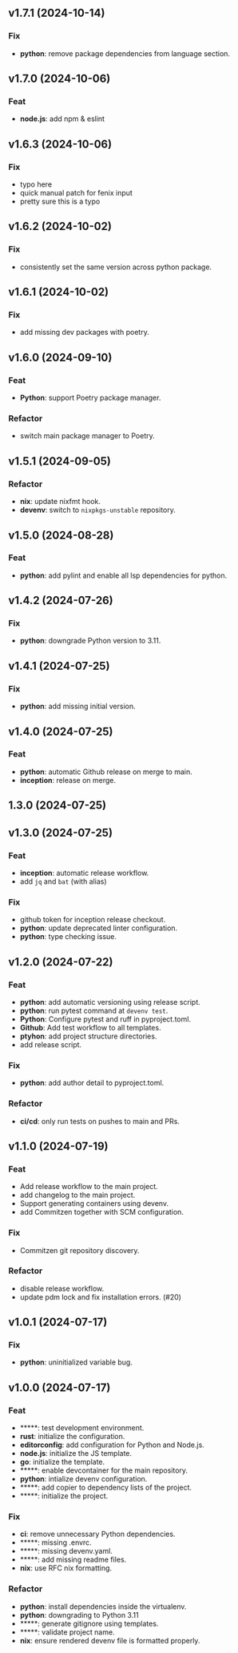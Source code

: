 ## v1.7.1 (2024-10-14)

### Fix

- **python**: remove package dependencies from language section.

## v1.7.0 (2024-10-06)

### Feat

- **node.js**: add npm & eslint

## v1.6.3 (2024-10-06)

### Fix

- typo here
- quick manual patch for fenix input
- pretty sure this is a typo

## v1.6.2 (2024-10-02)

### Fix

- consistently set the same version across python package.

## v1.6.1 (2024-10-02)

### Fix

- add missing dev packages with poetry.

## v1.6.0 (2024-09-10)

### Feat

- **Python**: support Poetry package manager.

### Refactor

- switch main package manager to Poetry.

## v1.5.1 (2024-09-05)

### Refactor

- **nix**: update nixfmt hook.
- **devenv**: switch to `nixpkgs-unstable` repository.

## v1.5.0 (2024-08-28)

### Feat

- **python**: add pylint and enable all lsp dependencies for python.

## v1.4.2 (2024-07-26)

### Fix

- **python**: downgrade Python version to 3.11.

## v1.4.1 (2024-07-25)

### Fix

- **python**: add missing initial version.

## v1.4.0 (2024-07-25)

### Feat

- **python**: automatic Github release on merge to main.
- **inception**: release on merge.

## 1.3.0 (2024-07-25)

## v1.3.0 (2024-07-25)

### Feat

- **inception**: automatic release workflow.
- add `jq` and `bat` (with alias)

### Fix

- github token for inception release checkout.
- **python**: update deprecated linter configuration.
- **python**: type checking issue.

## v1.2.0 (2024-07-22)

### Feat

- **python**: add automatic versioning using release script.
- **python**: run pytest command at `devenv test`.
- **Python**: Configure pytest and ruff in pyproject.toml.
- **Github**: Add test workflow to all templates.
- **ptyhon**: add project structure directories.
- add release script.

### Fix

- **python**: add author detail to pyproject.toml.

### Refactor

- **ci/cd**: only run tests on pushes to main and PRs.

## v1.1.0 (2024-07-19)

### Feat

- Add release workflow to the main project.
- add changelog to the main project.
- Support generating containers using devenv.
- add Commitzen together with SCM configuration.

### Fix

- Commitzen git repository discovery.

### Refactor

- disable release workflow.
- update pdm lock and fix installation errors. (#20)

## v1.0.1 (2024-07-17)

### Fix

- **python**: uninitialized variable bug.

## v1.0.0 (2024-07-17)

### Feat

- *****: test development environment.
- **rust**: initialize the configuration.
- **editorconfig**: add configuration for Python and Node.js.
- **node.js**: initialize the JS template.
- **go**: initialize the template.
- *****: enable devcontainer for the main repository.
- **python**: intialize devenv configuration.
- *****: add copier to dependency lists of the project.
- *****: initialize the project.

### Fix

- **ci**: remove unnecessary Python dependencies.
- *****: missing .envrc.
- *****: missing devenv.yaml.
- *****: add missing readme files.
- **nix**: use RFC nix formatting.

### Refactor

- **python**: install dependencies inside the virtualenv.
- **python**: downgrading to Python 3.11
- *****: generate gitignore using templates.
- *****: validate project name.
- **nix**: ensure rendered devenv file is formatted properly.
